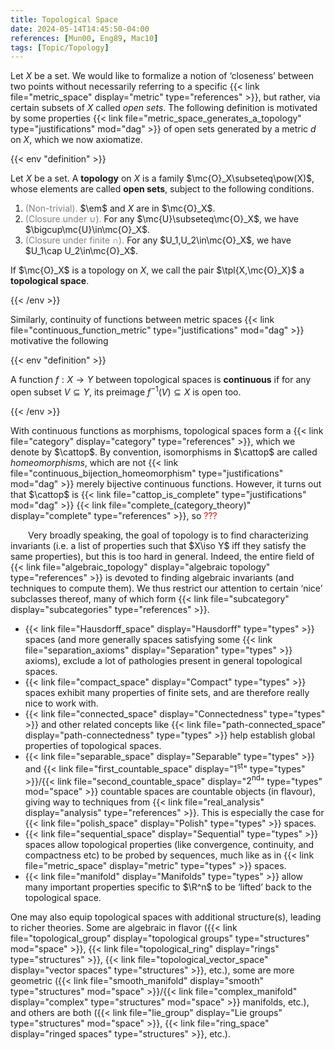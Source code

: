 ```yaml
---
title: Topological Space
date: 2024-05-14T14:45:50-04:00
references: [Mun00, Eng89, Mac10]
tags: [Topic/Topology]
---
```


Let $X$ be a set. We would like to formalize a notion of ‘closeness’ between two points without necessarily referring to a specific {{< link file="metric_space" display="metric" type="references" >}}, but rather, via certain subsets of $X$ called *open sets*. The following definition is motivated by some properties {{< link file="metric_space_generates_a_topology" type="justifications" mod="dag" >}} of open sets generated by a metric $d$ on $X$, which we now axiomatize.

{{< env "definition" >}}

Let $X$ be a set. A **topology** on $X$ is a family $\mc{O}_X\subseteq\pow(X)$, whose elements are called **open sets**, subject to the following conditions.
1. <span style="color:gray">(Non-trivial).</span> $\em$ and $X$ are in $\mc{O}_X$.
2. <span style="color:gray">(Closure under $\cup$).</span> For any $\mc{U}\subseteq\mc{O}_X$, we have $\bigcup\mc{U}\in\mc{O}_X$.
3. <span style="color:gray">(Closure under finite $\cap$).</span> For any $U_1,U_2\in\mc{O}_X$, we have $U_1\cap U_2\in\mc{O}_X$.

If $\mc{O}_X$ is a topology on $X$, we call the pair $\tpl{X,\mc{O}_X}$ a **topological space**.

{{< /env >}}

Similarly, continuity of functions between metric spaces {{< link file="continuous_function_metric" type="justifications" mod="dag" >}} motivative the following

{{< env "definition" >}}

A function $f:X\to Y$ between topological spaces is **continuous** if for any open subset $V\subseteq Y$, its preimage $f^{-1}(V)\subseteq X$ is open too.

{{< /env >}}

With continuous functions as morphisms, topological spaces form a {{< link file="category" display="category" type="references" >}}, which we denote by $\cattop$. By convention, isomorphisms in $\cattop$ are called *homeomorphisms*, which are not {{< link file="continuous_bijection_homeomorphism" type="justifications" mod="dag" >}} merely bijective continuous functions. However, it turns out that $\cattop$ is {{< link file="cattop_is_complete" type="justifications" mod="dag" >}} {{< link file="complete_(category_theory)" display="complete" type="references" >}}, so <span style="color:red">???</span>

&emsp;&emsp;Very broadly speaking, the goal of topology is to find characterizing invariants (i.e. a list of properties such that $X\iso Y$ iff they satisfy the same properties), but this is too hard in general. Indeed, the entire field of {{< link file="algebraic_topology" display="algebraic topology" type="references" >}} is devoted to finding algebraic invariants (and techniques to compute them). We thus restrict our attention to certain ‘nice’ subclasses thereof, many of which form {{< link file="subcategory" display="subcategories" type="references" >}}.
* {{< link file="Hausdorff_space" display="Hausdorff" type="types" >}} spaces (and more generally spaces satisfying some {{< link file="separation_axioms" display="Separation" type="types" >}} axioms), exclude a lot of pathologies present in general topological spaces.
* {{< link file="compact_space" display="Compact" type="types" >}} spaces exhibit many properties of finite sets, and are therefore really nice to work with.
* {{< link file="connected_space" display="Connectedness" type="types" >}} and other related concepts like {{< link file="path-connected_space" display="path-connectedness" type="types" >}} help establish global properties of topological spaces.
* {{< link file="separable_space" display="Separable" type="types" >}} and {{< link file="first_countable_space" display="$1^\textrm{st}$" type="types" >}}/{{< link file="second_countable_space" display="$2^\textrm{nd}$" type="types" mod="space" >}} countable spaces are countable objects (in flavour), giving way to techniques from {{< link file="real_analysis" display="analysis" type="references" >}}. This is especially the case for {{< link file="polish_space" display="Polish" type="types" >}} spaces.
* {{< link file="sequential_space" display="Sequential" type="types" >}} spaces allow topological properties (like convergence, continuity, and compactness etc) to be probed by sequences, much like as in {{< link file="metric_space" display="metric" type="types" >}} spaces.
* {{< link file="manifold" display="Manifolds" type="types" >}} allow many important properties specific to $\R^n$ to be ‘lifted’ back to the topological space.

One may also equip topological spaces with additional structure(s), leading to richer theories. Some are algebraic in flavor ({{< link file="topological_group" display="topological groups" type="structures" mod="space" >}}, {{< link file="topological_ring" display="rings" type="structures" >}}, {{< link file="topological_vector_space" display="vector spaces" type="structures" >}}, etc.), some are more geometric ({{< link file="smooth_manifold" display="smooth" type="structures" mod="space" >}}/{{< link file="complex_manifold" display="complex" type="structures" mod="space" >}} manifolds, etc.), and others are both ({{< link file="lie_group" display="Lie groups" type="structures" mod="space" >}}, {{< link file="ring_space" display="ringed spaces" type="structures" >}}, etc.).
